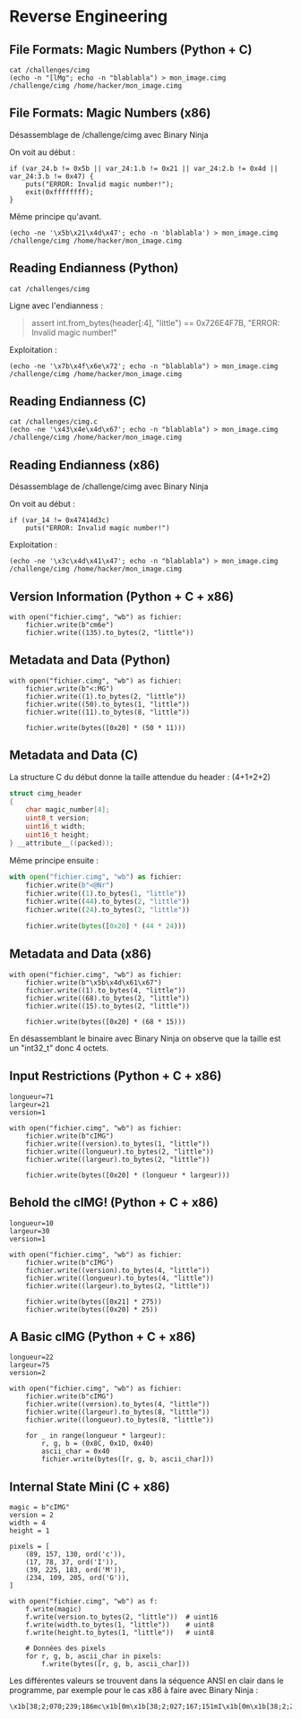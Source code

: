 # Reverse Engineering

## File Formats: Magic Numbers (Python + C)

	cat /challenges/cimg
	(echo -n "[lMg"; echo -n "blablabla") > mon_image.cimg
	/challenge/cimg /home/hacker/mon_image.cimg

## File Formats: Magic Numbers (x86)

Désassemblage de /challenge/cimg avec Binary Ninja

On voit au début : 
```
if (var_24.b != 0x5b || var_24:1.b != 0x21 || var_24:2.b != 0x4d || var_24:3.b != 0x47) {
    puts("ERROR: Invalid magic number!");
    exit(0xffffffff);
}
```

Même principe qu'avant. 

	(echo -ne '\x5b\x21\x4d\x47'; echo -n 'blablabla') > mon_image.cimg
	/challenge/cimg /home/hacker/mon_image.cimg

## Reading Endianness (Python)

	cat /challenges/cimg

Ligne avec l'endianness : 

> assert int.from_bytes(header[:4], "little") == 0x726E4F7B, "ERROR: Invalid magic number!"

Exploitation : 

	(echo -ne '\x7b\x4f\x6e\x72'; echo -n "blablabla") > mon_image.cimg
	/challenge/cimg /home/hacker/mon_image.cimg

## Reading Endianness (C)

	cat /challenges/cimg.c
	(echo -ne '\x43\x4e\x4d\x67'; echo -n "blablabla") > mon_image.cimg
	/challenge/cimg /home/hacker/mon_image.cimg

## Reading Endianness (x86)

Désassemblage de /challenge/cimg avec Binary Ninja

On voit au début : 
```
if (var_14 != 0x47414d3c)
	puts("ERROR: Invalid magic number!")
```

Exploitation : 

	(echo -ne '\x3c\x4d\x41\x47'; echo -n "blablabla") > mon_image.cimg
	/challenge/cimg /home/hacker/mon_image.cimg

## Version Information (Python + C + x86)

```
with open("fichier.cimg", "wb") as fichier:
    fichier.write(b"cm6e")
    fichier.write((135).to_bytes(2, "little"))
```
## Metadata and Data (Python)

```
with open("fichier.cimg", "wb") as fichier:
    fichier.write(b"<:MG")
    fichier.write((1).to_bytes(2, "little"))
    fichier.write((50).to_bytes(1, "little"))
    fichier.write((11).to_bytes(8, "little"))

    fichier.write(bytes([0x20] * (50 * 11)))
```

## Metadata and Data (C)

La structure C du début donne la taille attendue du header : (4+1+2+2)

```c
struct cimg_header
{
    char magic_number[4]; 
    uint8_t version;      
    uint16_t width;   
    uint16_t height;       
} __attribute__((packed));
```

Même principe ensuite : 

```python
with open("fichier.cimg", "wb") as fichier:
    fichier.write(b"<@Nr")
    fichier.write((1).to_bytes(1, "little"))
    fichier.write((44).to_bytes(2, "little"))
    fichier.write((24).to_bytes(2, "little"))

    fichier.write(bytes([0x20] * (44 * 24)))
```

## Metadata and Data (x86)

```
with open("fichier.cimg", "wb") as fichier:
    fichier.write(b"\x5b\x4d\x61\x67")
    fichier.write((1).to_bytes(4, "little"))
    fichier.write((68).to_bytes(2, "little"))
    fichier.write((15).to_bytes(2, "little"))

    fichier.write(bytes([0x20] * (68 * 15)))
```

En désassemblant le binaire avec Binary Ninja on observe que la taille est un "int32_t" donc 4 octets.

## Input Restrictions (Python + C + x86)

```
longueur=71
largeur=21
version=1

with open("fichier.cimg", "wb") as fichier:
    fichier.write(b"cIMG")
    fichier.write((version).to_bytes(1, "little"))
    fichier.write((longueur).to_bytes(2, "little"))
    fichier.write((largeur).to_bytes(2, "little"))

    fichier.write(bytes([0x20] * (longueur * largeur)))
```

## Behold the cIMG! (Python + C + x86)

```
longueur=10
largeur=30
version=1

with open("fichier.cimg", "wb") as fichier:
    fichier.write(b"cIMG")
    fichier.write((version).to_bytes(4, "little"))
    fichier.write((longueur).to_bytes(4, "little"))
    fichier.write((largeur).to_bytes(2, "little"))

    fichier.write(bytes([0x21] * 275))
    fichier.write(bytes([0x20] * 25))
```

## A Basic cIMG (Python + C + x86)

```
longueur=22
largeur=75
version=2

with open("fichier.cimg", "wb") as fichier:
    fichier.write(b"cIMG")
    fichier.write((version).to_bytes(4, "little"))
    fichier.write((largeur).to_bytes(8, "little"))
    fichier.write((longueur).to_bytes(8, "little"))

    for _ in range(longueur * largeur):
        r, g, b = (0x8C, 0x1D, 0x40)  
        ascii_char = 0x40
        fichier.write(bytes([r, g, b, ascii_char]))
```

## Internal State Mini (C + x86)

```
magic = b"cIMG"
version = 2
width = 4
height = 1

pixels = [
    (89, 157, 130, ord('c')),
    (17, 78, 37, ord('I')),
    (39, 225, 183, ord('M')),
    (234, 109, 205, ord('G')),
]

with open("fichier.cimg", "wb") as f:
    f.write(magic)
    f.write(version.to_bytes(2, "little"))  # uint16
    f.write(width.to_bytes(1, "little"))    # uint8
    f.write(height.to_bytes(1, "little"))   # uint8

    # Données des pixels
    for r, g, b, ascii_char in pixels:
        f.write(bytes([r, g, b, ascii_char]))
```

Les différentes valeurs se trouvent dans la séquence ANSI en clair dans le programme, par exemple pour le cas x86 à faire avec Binary Ninja : 

```
\x1b[38;2;070;239;186mc\x1b[0m\x1b[38;2;027;167;151mI\x1b[0m\x1b[38;2;221;057;246mM\x1b[0m\x1b[38;2;227;115;047mG\x1b[0m
```

